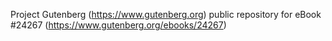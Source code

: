 Project Gutenberg (https://www.gutenberg.org) public repository for eBook #24267 (https://www.gutenberg.org/ebooks/24267)
